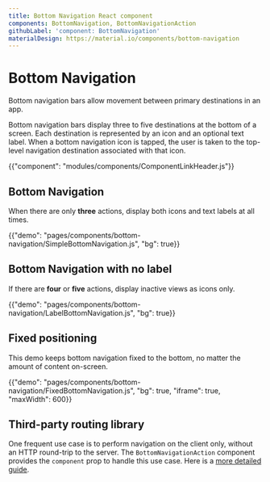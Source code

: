 ```yaml
---
title: Bottom Navigation React component
components: BottomNavigation, BottomNavigationAction
githubLabel: 'component: BottomNavigation'
materialDesign: https://material.io/components/bottom-navigation
---
```


# Bottom Navigation

<p class="description">Bottom navigation bars allow movement between primary destinations in an app.</p>

Bottom navigation bars display three to five destinations at the bottom of a screen. Each destination is represented by an icon and an optional text label. When a bottom navigation icon is tapped, the user is taken to the top-level navigation destination associated with that icon.

{{"component": "modules/components/ComponentLinkHeader.js"}}

## Bottom Navigation

When there are only **three** actions, display both icons and text labels at all times.

{{"demo": "pages/components/bottom-navigation/SimpleBottomNavigation.js", "bg": true}}

## Bottom Navigation with no label

If there are **four** or **five** actions, display inactive views as icons only.

{{"demo": "pages/components/bottom-navigation/LabelBottomNavigation.js", "bg": true}}

## Fixed positioning

This demo keeps bottom navigation fixed to the bottom, no matter the amount of content on-screen.

{{"demo": "pages/components/bottom-navigation/FixedBottomNavigation.js", "bg": true, "iframe": true, "maxWidth": 600}}

## Third-party routing library

One frequent use case is to perform navigation on the client only, without an HTTP round-trip to the server.
The `BottomNavigationAction` component provides the `component` prop to handle this use case.
Here is a [more detailed guide](/guides/routing/).
